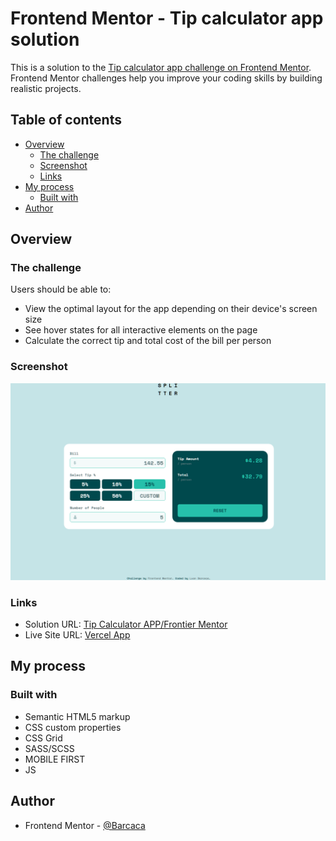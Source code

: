 # Frontend Mentor - Tip calculator app solution

This is a solution to the [Tip calculator app challenge on Frontend Mentor](https://www.frontendmentor.io/challenges/tip-calculator-app-ugJNGbJUX). Frontend Mentor challenges help you improve your coding skills by building realistic projects.

## Table of contents

- [Overview](#overview)
  - [The challenge](#the-challenge)
  - [Screenshot](#screenshot)
  - [Links](#links)
- [My process](#my-process)
  - [Built with](#built-with)
- [Author](#author)

## Overview

### The challenge

Users should be able to:

- View the optimal layout for the app depending on their device's screen size
- See hover states for all interactive elements on the page
- Calculate the correct tip and total cost of the bill per person

### Screenshot

![](/images/screenshot.png)

### Links

- Solution URL: [Tip Calculator APP/Frontier Mentor](https://www.frontendmentor.io/solutions/tip-calculator-appsassscss-NnY4gGJ6O_)
- Live Site URL: [Vercel App](https://tip-calculator-app-main-blond.vercel.app)

## My process

### Built with

- Semantic HTML5 markup
- CSS custom properties
- CSS Grid
- SASS/SCSS
- MOBILE FIRST
- JS

## Author

- Frontend Mentor - [@Barcaca](https://www.frontendmentor.io/profile/Barcaca)